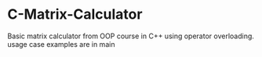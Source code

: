 # C-Matrix-Calculator
Basic matrix calculator from OOP course in C++ using operator overloading.
usage case examples are in main
